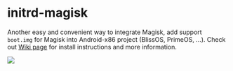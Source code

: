 # initrd-magisk
Another easy and convenient way to integrate Magisk, add support `boot.img` for Magisk into Android-x86 project (BlissOS, PrimeOS, ...). Check out [Wiki page](http://github.com/HvTcCore/initrd-magisk/wiki) for install instructions and more information.

<img src="https://i.imgur.com/1BbSrTp.jpg"/> 
